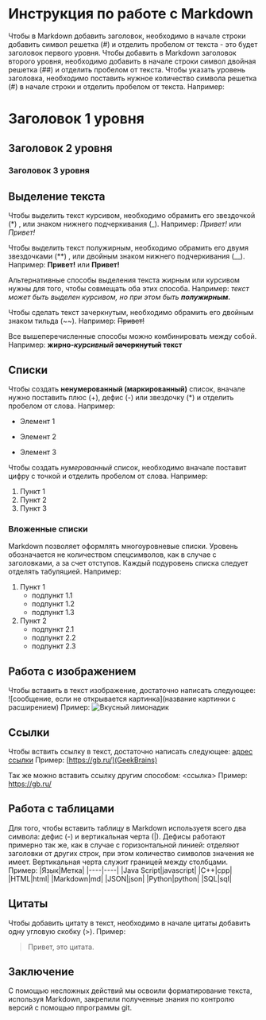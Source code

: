 # Инструкция по работе с Markdown
Чтобы в Markdown добавить заголовок, необходимо в начале строки добавить символ решетка (#) и отделить пробелом от текста - это будет заголовок первого уровня.
Чтобы добавить в Markdown заголовок второго уровня, необходимо добавить в начале строки символ двойная решетка (##) и отделить пробелом от текста.
Чтобы указать уровень заголовка, необходимо поставить нужное количество символа решетка (#) в начале строки и отделить пробелом от текста.
Например:
# Заголовок 1 уровня
## Заголовок 2 уровня
### Заголовок 3 уровня



## Выделение текста

Чтобы выделить текст курсивом, необходимо обрамить его звездочкой (*) , или знаком нижнего подчеркивания (_). 
Например: *Привет!* или _Привет!_

Чтобы выделить текст полужирным, необходимо обрамить его двумя звездочками (**) , или двойным знаком нижнего подчеркивания (__).
Например: **Привет!** или __Привет!__

Альтернативные способы выделения текста жирным или курсивом нужны для того, чтобы совмещать оба этих способа.
Например: *текст может быть выделен курсивом, но при этом быть __полужирным.__*

Чтобы сделать текст зачеркнутым, необходимо обрамить его двойным знаком тильда (~~).
Например: ~~Привет!~~

Все вышеперечисленные способы можно комбинировать между собой.
Например: **жирно-_курсивный_ ~~зачеркнутый~~ текст**

## Списки

Чтобы создать **ненумерованный (маркированный)** список, вначале нужно поставить плюс (+), дефис (-) или звездочку (*) и отделить пробелом от слова.
Например:
+ Элемент 1
- Элемент 2
* Элемент 3

Чтобы создать *нумерованный* список, необходимо вначале поставит цифру с точкой и отделить пробелом от слова.
Например: 
1. Пункт 1
2. Пункт 2
3. Пункт 3
### Вложенные списки
Markdown позволяет оформлять многоуровневые списки. Уровень обозначается не количеством спецсимволов, как в случае с заголовками, а за счет отступов. Каждый подуровень списка следует отделять табуляцией.
Например:
1. Пункт 1
    * подпункт 1.1
    - подпункт 1.2
    + подпункт 1.3
2. Пункт 2
    * подпункт 2.1
    - подпункт 2.2
    + подпункт 2.3
    
## Работа с изображением

Чтобы вставить в текст изображение, достаточно написать следующее: ![сообщение, если не открывается картинка](название картинки с расширением)
Пример: 
![Вкусный лимонадик](drink.jpg)

## Ссылки

Чтобы вствить ссылку в текст, достаточно написать следующее:
[адрес ссылки](Название)
Пример:
[https://gb.ru/](GeekBrains)

Так же можно вставить ссылку другим способом:
<ссылка>
Пример:
<https://gb.ru/>


## Работа с таблицами

Для того, чтобы вставить таблицу в Markdown используетя всего два символа: дефис (-) и вертикальная черта (|). Дефисы работают примерно так же, как в случае с горизонтальной линией: отделяют заголовки от других строк, при этом количество символов значения не имеет. Вертикальная черта служит границей между столбцами.
Пример:
|Язык|Метка|
|----|----|
|Java Script|javascript|
|C++|cpp|
|HTML|html|
|Markdown|md|
|JSON|json|
|Python|python|
|SQL|sql|

## Цитаты

Чтобы добавить цитату в текст, необходимо в начале цитаты добавить одну угловую скобку (>).
Пример:
>Привет, это цитата.

## Заключение
С помощью несложных действий мы освоили форматирование текста, используя Markdown, закрепили полученные знания по контролю версий с помощью ппрограммы git.